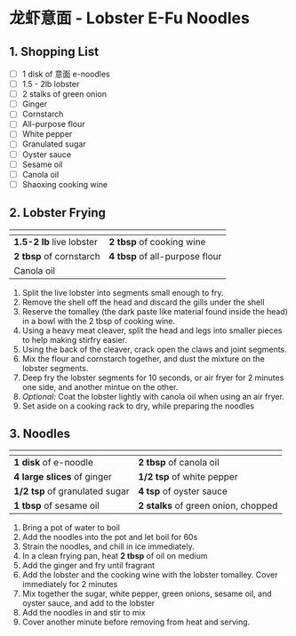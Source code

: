 # 龙虾意面 - Lobster E-Fu Noodles

## 1. Shopping List
- [ ] 1 disk of 意面 e-noodles
- [ ] 1.5 - 2lb lobster
- [ ] 2 stalks of green onion
- [ ] Ginger
- [ ] Cornstarch
- [ ] All-purpose flour
- [ ] White pepper
- [ ] Granulated sugar
- [ ] Oyster sauce
- [ ] Sesame oil
- [ ] Canola oil
- [ ] Shaoxing cooking wine

## 2. Lobster Frying
|<!-- -->|<!-- -->|
|---|---|
| **1.5-2 lb** live lobster | **2 tbsp** of cooking wine |
| **2 tbsp** of cornstarch | **4 tbsp** of all-purpose flour |
| Canola oil | |

1. Split the live lobster into segments small enough to fry.
2. Remove the shell off the head and discard the gills under the shell
3. Reserve the tomalley (the dark paste like material found inside the head) in a bowl with the 2 tbsp of cooking wine.
4. Using a heavy meat cleaver, split the head and legs into smaller pieces to help making stirfry easier.
5. Using the back of the cleaver, crack open the claws and joint segments.
6. Mix the flour and cornstarch together, and dust the mixture on the lobster segments.
7. Deep fry the lobster segments for 10 seconds, or air fryer for 2 minutes one side, and another mintue on the other. 
8. *Optional:* Coat the lobster lightly with canola oil when using an air fryer.
9. Set aside on a cooking rack to dry, while preparing the noodles

## 3. Noodles
|<!-- -->|<!-- -->|
|---|---|
| **1 disk** of e-noodle | **2 tbsp** of canola oil |
| **4 large slices** of ginger | **1/2 tsp** of white pepper |
| **1/2 tsp** of granulated sugar | **4 tsp** of oyster sauce | 
| **1 tbsp** of sesame oil | **2 stalks** of green onion, chopped |

1. Bring a pot of water to boil
2. Add the noodles into the pot and let boil for 60s
3. Strain the noodles, and chill in ice immediately.
4. In a clean frying pan, heat **2 tbsp** of oil on medium
5. Add the ginger and fry until fragrant
6. Add the lobster and the cooking wine with the lobster tomalley. Cover immediately for 2 minutes
7. Mix together the sugar, white pepper, green onions, sesame oil, and oyster sauce, and add to the lobster
8. Add the noodles in and stir to mix
8. Cover another minute before removing from heat and serving.
